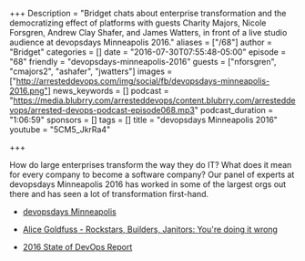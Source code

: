 +++
Description = "Bridget chats about enterprise transformation and the democratizing effect of platforms with guests Charity Majors, Nicole Forsgren, Andrew Clay Shafer, and James Watters, in front of a live studio audience at devopsdays Minneapolis 2016."
aliases = ["/68"]
author = "Bridget"
categories = []
date = "2016-07-30T07:55:48-05:00"
episode = "68"
friendly = "devopsdays-minneapolis-2016"
guests = ["nforsgren", "cmajors2", "ashafer", "jwatters"]
images = ["http://arresteddevops.com/img/social/fb/devopsdays-minneapolis-2016.png"]
news_keywords = []
podcast = "https://media.blubrry.com/arresteddevops/content.blubrry.com/arresteddevops/arrested-devops-podcast-episode068.mp3"
podcast_duration = "1:06:59"
sponsors = []
tags = []
title = "devopsdays Minneapolis 2016"
youtube = "5CM5_JkrRa4"

+++

How do large enterprises transform the way they do IT? What does it mean for every company to become a software company? Our panel of experts at devopsdays Minneapolis 2016 has worked in some of the largest orgs out there and has seen a lot of transformation first-hand.

- [devopsdays Minneapolis](http://www.devopsdays.org/events/2016-minneapolis/welcome/)

- [Alice Goldfuss - Rockstars, Builders, Janitors: You're doing it wrong](https://www.youtube.com/watch?v=posb7CzWSFc)

- [2016 State of DevOps Report](https://puppet.com/resources/white-paper/2016-state-of-devops-report)



